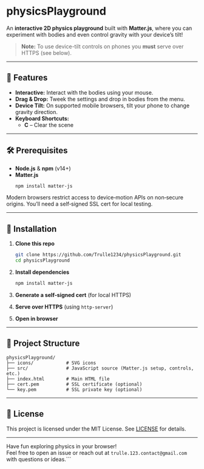 # physicsPlayground

An **interactive 2D physics playground** built with **Matter.js**, where you can experiment with bodies and even control gravity with your device’s tilt!

> **Note:** To use device-tilt controls on phones you **must** serve over HTTPS (see below).

---

## 🚀 Features

- **Interactive:** Interact with the bodies using your mouse.
- **Drag & Drop:** Tweek the settings and drop in bodies from the menu.
- **Device Tilt:** On supported mobile browsers, tilt your phone to change gravity direction.  
- **Keyboard Shortcuts:**  
  - **C** – Clear the scene  
---

## 🛠 Prerequisites

- **Node.js** & **npm** (v14+)
- **Matter.js**  
  ```bash
  npm install matter-js
  ```

Modern browsers restrict access to device‑motion APIs on non‑secure origins. You’ll need a self‑signed SSL cert for local testing.

---

## 💾 Installation

1. **Clone this repo**  
   ```bash
   git clone https://github.com/Trulle1234/physicsPlayground.git
   cd physicsPlayground
   ```

2. **Install dependencies**  
   ```bash
   npm install matter-js
   ```

3. **Generate a self‑signed cert** (for local HTTPS)  


4. **Serve over HTTPS** (using `http-server`)
   

6. **Open in browser**  

---

## 📁 Project Structure

```plaintext
physicsPlayground/
├── icons/            # SVG icons
├── src/              # JavaScript source (Matter.js setup, controls, etc.)
├── index.html        # Main HTML file
├── cert.pem          # SSL certificate (optional)
└── key.pem           # SSL private key (optional)
```

---

## 📄 License

This project is licensed under the MIT License. See [LICENSE](LICENSE) for details.

---

Have fun exploring physics in your browser!  
Feel free to open an issue or reach out at `trulle.123.contact@gmail.com` with questions or ideas.```
